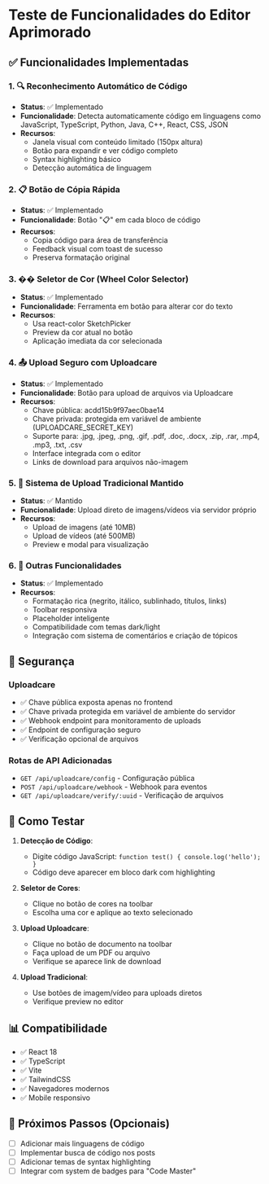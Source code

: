 # Teste de Funcionalidades do Editor Aprimorado

## ✅ Funcionalidades Implementadas

### 1. 🔍 Reconhecimento Automático de Código

- **Status**: ✅ Implementado
- **Funcionalidade**: Detecta automaticamente código em linguagens como JavaScript, TypeScript, Python, Java, C++, React, CSS, JSON
- **Recursos**:
  - Janela visual com conteúdo limitado (150px altura)
  - Botão para expandir e ver código completo
  - Syntax highlighting básico
  - Detecção automática de linguagem

### 2. 📋 Botão de Cópia Rápida

- **Status**: ✅ Implementado
- **Funcionalidade**: Botão "📋" em cada bloco de código
- **Recursos**:
  - Copia código para área de transferência
  - Feedback visual com toast de sucesso
  - Preserva formatação original

### 3. �� Seletor de Cor (Wheel Color Selector)

- **Status**: ✅ Implementado
- **Funcionalidade**: Ferramenta em botão para alterar cor do texto
- **Recursos**:
  - Usa react-color SketchPicker
  - Preview da cor atual no botão
  - Aplicação imediata da cor selecionada

### 4. 📤 Upload Seguro com Uploadcare

- **Status**: ✅ Implementado
- **Funcionalidade**: Botão para upload de arquivos via Uploadcare
- **Recursos**:
  - Chave pública: acdd15b9f97aec0bae14
  - Chave privada: protegida em variável de ambiente (UPLOADCARE_SECRET_KEY)
  - Suporte para: .jpg, .jpeg, .png, .gif, .pdf, .doc, .docx, .zip, .rar, .mp4, .mp3, .txt, .csv
  - Interface integrada com o editor
  - Links de download para arquivos não-imagem

### 5. 📁 Sistema de Upload Tradicional Mantido

- **Status**: ✅ Mantido
- **Funcionalidade**: Upload direto de imagens/vídeos via servidor próprio
- **Recursos**:
  - Upload de imagens (até 10MB)
  - Upload de vídeos (até 500MB)
  - Preview e modal para visualização

### 6. 🔧 Outras Funcionalidades

- **Status**: ✅ Implementado
- **Recursos**:
  - Formatação rica (negrito, itálico, sublinhado, títulos, links)
  - Toolbar responsiva
  - Placeholder inteligente
  - Compatibilidade com temas dark/light
  - Integração com sistema de comentários e criação de tópicos

## 🔐 Segurança

### Uploadcare

- ✅ Chave pública exposta apenas no frontend
- ✅ Chave privada protegida em variável de ambiente do servidor
- ✅ Webhook endpoint para monitoramento de uploads
- ✅ Endpoint de configuração seguro
- ✅ Verificação opcional de arquivos

### Rotas de API Adicionadas

- `GET /api/uploadcare/config` - Configuração pública
- `POST /api/uploadcare/webhook` - Webhook para eventos
- `GET /api/uploadcare/verify/:uuid` - Verificação de arquivos

## 🎯 Como Testar

1. **Detecção de Código**:

   - Digite código JavaScript: `function test() { console.log('hello'); }`
   - Código deve aparecer em bloco dark com highlighting

2. **Seletor de Cores**:

   - Clique no botão de cores na toolbar
   - Escolha uma cor e aplique ao texto selecionado

3. **Upload Uploadcare**:

   - Clique no botão de documento na toolbar
   - Faça upload de um PDF ou arquivo
   - Verifique se aparece link de download

4. **Upload Tradicional**:
   - Use botões de imagem/vídeo para uploads diretos
   - Verifique preview no editor

## 📊 Compatibilidade

- ✅ React 18
- ✅ TypeScript
- ✅ Vite
- ✅ TailwindCSS
- ✅ Navegadores modernos
- ✅ Mobile responsivo

## 🚀 Próximos Passos (Opcionais)

- [ ] Adicionar mais linguagens de código
- [ ] Implementar busca de código nos posts
- [ ] Adicionar temas de syntax highlighting
- [ ] Integrar com system de badges para "Code Master"
